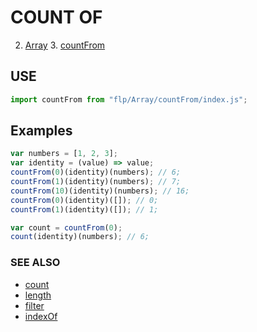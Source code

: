 # COUNT OF

2. [Array](../README.md)
    3. [countFrom](./README.md)


## USE

```javascript
import countFrom from "flp/Array/countFrom/index.js";
```

## Examples

```javascript
var numbers = [1, 2, 3];
var identity = (value) => value;
countFrom(0)(identity)(numbers); // 6;
countFrom(1)(identity)(numbers); // 7;
countFrom(10)(identity)(numbers); // 16;
countFrom(0)(identity)([]); // 0;
countFrom(1)(identity)([]); // 1;

var count = countFrom(0);
count(identity)(numbers); // 6;
```

### SEE ALSO

- [count](../count/README.md)
- [length](../length/README.md)
- [filter](../filter/README.md)
- [indexOf](../indexOf/README.md)
